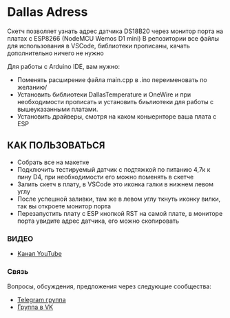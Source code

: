 # Dallas Adress

Скетч позволяет узнать адрес датчика DS18B20 через монитор порта на платах с ESP8266 (NodeMCU Wemos D1 mini)
В репозитории все файлы для использования в VSCode, библиотеки прописаны, качать дополнительно ничего не нужно

Для работы с Arduino IDE, вам нужно:
* Поменять расширение файла main.cpp в .ino  переименовать по желанию/
* Установить библиотеки DallasTemperature и OneWire и при необходимости прописать и установить биьлиотеки для работы с вышеуказанными платами.
* Установить драйверы, смотря на каком коныернторе ваша плата c ESP

## КАК ПОЛЬЗОВАТЬСЯ
* Собрать все на макетке
* Подключить тестируемый датчик с подтяжкой по питанию 4,7к к пину D4, при необходимости его можно поменять в скетче
* Залить скетч в плату, в VSCode это иконка галки в нижнем левом углу
* После успешной заливки, там же в левом углу ткнуть иконку вилки, так вы откроете монитор порта
* Перезапустить плату с ESP кнопкой RST на самой плате, в мониторе порта увидите адрес датчика, его можно скопировать

### ВИДЕО
* <a href="https://www.youtube.com/channel/UCzI016x7MItBtQCJiSWI7yA">Канал YouTube</a>

### Связь
Вопросы, обсуждения, предложения через следующие сообщества:
* [Telegram группа](https://t.me/technarr)
* [Группа в VK](https://vk.com/technarrus)
